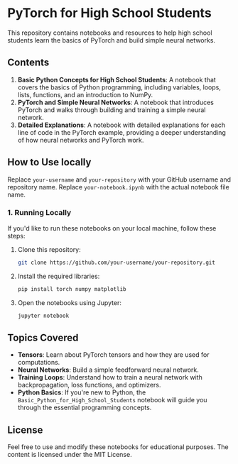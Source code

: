 
# PyTorch for High School Students

This repository contains notebooks and resources to help high school students learn the basics of PyTorch and build simple neural networks.

## Contents

1. **Basic Python Concepts for High School Students**: A notebook that covers the basics of Python programming, including variables, loops, lists, functions, and an introduction to NumPy.
2. **PyTorch and Simple Neural Networks**: A notebook that introduces PyTorch and walks through building and training a simple neural network.
3. **Detailed Explanations**: A notebook with detailed explanations for each line of code in the PyTorch example, providing a deeper understanding of how neural networks and PyTorch work.

## How to Use locally

Replace `your-username` and `your-repository` with your GitHub username and repository name. Replace `your-notebook.ipynb` with the actual notebook file name.

### 1. Running Locally
If you'd like to run these notebooks on your local machine, follow these steps:

1. Clone this repository:
   ```bash
   git clone https://github.com/your-username/your-repository.git
   ```
2. Install the required libraries:
   ```bash
   pip install torch numpy matplotlib
   ```
3. Open the notebooks using Jupyter:
   ```bash
   jupyter notebook
   ```

## Topics Covered

- **Tensors**: Learn about PyTorch tensors and how they are used for computations.
- **Neural Networks**: Build a simple feedforward neural network.
- **Training Loops**: Understand how to train a neural network with backpropagation, loss functions, and optimizers.
- **Python Basics**: If you're new to Python, the `Basic_Python_for_High_School_Students` notebook will guide you through the essential programming concepts.

## License
Feel free to use and modify these notebooks for educational purposes. The content is licensed under the MIT License.
